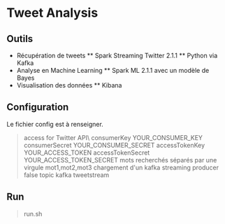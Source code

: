 # Tweet Analysis

## Outils
* Récupération de tweets
** Spark Streaming Twitter 2.1.1
** Python via Kafka
* Analyse en Machine Learning
** Spark ML 2.1.1 avec un modèle de Bayes
* Visualisation des données
** Kibana

## Configuration
Le fichier config est à renseigner.

>  access for Twitter API\\
>  consumerKey
> YOUR_CONSUMER_KEY
>  consumerSecret
> YOUR_CONSUMER_SECRET
>  accessTokenKey
> YOUR_ACCESS_TOKEN
>  accessTokenSecret
> YOUR_ACCESS_TOKEN_SECRET
>  mots recherchés séparés par une virgule
> mot1,mot2,mot3
>  chargement d'un kafka streaming producer
> false
>  topic kafka
> tweetstream

## Run

> run.sh
